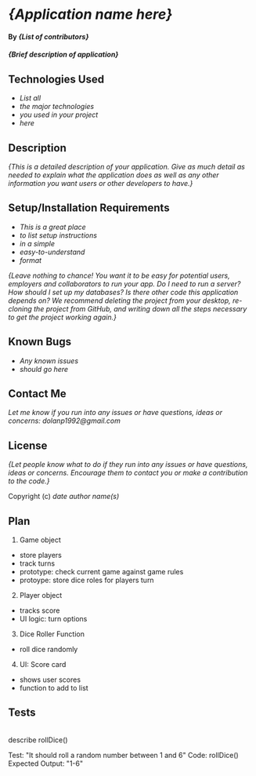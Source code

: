 # _{Application name here}_

#### By _**{List of contributors}**_

#### _{Brief description of application}_

## Technologies Used

* _List all_
* _the major technologies_
* _you used in your project_
* _here_

## Description

_{This is a detailed description of your application. Give as much detail as needed to explain what the application does as well as any other information you want users or other developers to have.}_

## Setup/Installation Requirements

* _This is a great place_
* _to list setup instructions_
* _in a simple_
* _easy-to-understand_
* _format_

_{Leave nothing to chance! You want it to be easy for potential users, employers and collaborators to run your app. Do I need to run a server? How should I set up my databases? Is there other code this application depends on? We recommend deleting the project from your desktop, re-cloning the project from GitHub, and writing down all the steps necessary to get the project working again.}_

## Known Bugs

* _Any known issues_
* _should go here_

## Contact Me

_Let me know if you run into any issues or have questions, ideas or concerns:_
_dolanp1992@gmail.com_

## License

_{Let people know what to do if they run into any issues or have questions, ideas or concerns.  Encourage them to contact you or make a contribution to the code.}_

Copyright (c) _date_ _author name(s)_

## Plan

1. Game object
- store players
- track turns
- prototype: check current game against game rules
- protoype: store dice roles for players turn
2. Player object
- tracks score 
- UI logic: turn options
3. Dice Roller Function
- roll dice randomly
4. UI: Score card
- shows user scores
- function to add to list

## Tests  
<br>
describe rollDice()

Test: "It should roll a random number between 1 and 6"
Code:
rollDice()
Expected Output: "1-6"
